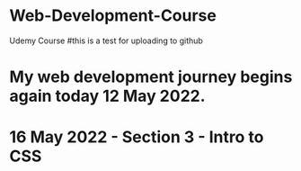 # Web-Development-Course
Udemy Course
#this is a test for uploading to github
# My web development journey begins again today 12 May 2022.
# 16 May 2022 - Section 3 - Intro to CSS


